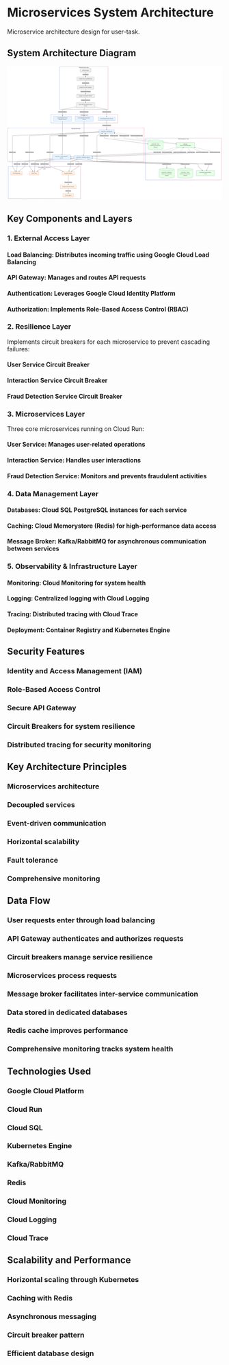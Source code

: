 # Microservices System Architecture
Microservice architecture design for user-task.
## System Architecture Diagram
<img src="./architecture.png" alt="Architecture">

## Key Components and Layers
### 1. External Access Layer
#### Load Balancing: Distributes incoming traffic using Google Cloud Load Balancing
#### API Gateway: Manages and routes API requests
#### Authentication: Leverages Google Cloud Identity Platform
#### Authorization: Implements Role-Based Access Control (RBAC)

### 2. Resilience Layer
   Implements circuit breakers for each microservice to prevent cascading failures:

#### User Service Circuit Breaker
#### Interaction Service Circuit Breaker
#### Fraud Detection Service Circuit Breaker

### 3. Microservices Layer
   Three core microservices running on Cloud Run:

#### User Service: Manages user-related operations
#### Interaction Service: Handles user interactions
#### Fraud Detection Service: Monitors and prevents fraudulent activities

### 4. Data Management Layer

#### Databases: Cloud SQL PostgreSQL instances for each service
#### Caching: Cloud Memorystore (Redis) for high-performance data access
#### Message Broker: Kafka/RabbitMQ for asynchronous communication between services

### 5. Observability & Infrastructure Layer

#### Monitoring: Cloud Monitoring for system health
#### Logging: Centralized logging with Cloud Logging
#### Tracing: Distributed tracing with Cloud Trace
#### Deployment: Container Registry and Kubernetes Engine

## Security Features

### Identity and Access Management (IAM)
### Role-Based Access Control
### Secure API Gateway
### Circuit Breakers for system resilience
### Distributed tracing for security monitoring

## Key Architecture Principles

### Microservices architecture
### Decoupled services
### Event-driven communication
### Horizontal scalability
### Fault tolerance
### Comprehensive monitoring

## Data Flow

### User requests enter through load balancing
### API Gateway authenticates and authorizes requests
### Circuit breakers manage service resilience
### Microservices process requests
### Message broker facilitates inter-service communication
### Data stored in dedicated databases
### Redis cache improves performance
### Comprehensive monitoring tracks system health

## Technologies Used

### Google Cloud Platform
### Cloud Run
### Cloud SQL
### Kubernetes Engine
### Kafka/RabbitMQ
### Redis
### Cloud Monitoring
### Cloud Logging
### Cloud Trace

## Scalability and Performance

### Horizontal scaling through Kubernetes
### Caching with Redis
### Asynchronous messaging
### Circuit breaker pattern
### Efficient database design
